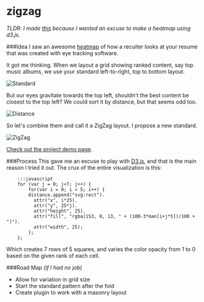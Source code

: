 zigzag
======

*TLDR: I made [this](http://crismanNoble.github.com/zigzag) because I wanted an excuse to make a heatmap using d3.js.*

###Idea
I saw an awesome [heatmap](http://flowingdata.com/2012/04/11/how-recruiters-look-at-your-resume/) of how a recuiter looks at your resume that was created with eye tracking software.

It got me thinking. When we layout a grid showing ranked content, say top music albums, we use your standard left-to-right, top to bottom layout. 

![Standard](http://dl.dropbox.com/u/3898025/ltr.png)

But our eyes gravitate towards the top left, shouldn't the best content be closest to the top left? We could sort it by distance, but that seems odd too.

![Distance](http://dl.dropbox.com/u/3898025/dist.png)

So let's combine them and call it a ZigZag layout. I propose a new standard.

![ZigZag](http://dl.dropbox.com/u/3898025/zig.png)

[Check out the project demo page](http://crismanNoble.github.com/zigzag).

###Process
This gave me an excuse to play with [D3.js](https://github.com/mbostock/d3/wiki/Tutorials), and that is the main reason I tried it out. The crux of the entire visualization is this:

		:::javascript
		for (var j = 0; j<7; j++) {
			for(var i = 0; i < 5; i++) {
			distance.append("svg:rect").
			  attr("x", i*25).
			  attr("y", 25*j).
			  attr("height", 25).
			  attr("fill", "rgba(153, 0, 13, " + (100-3*man[i+j*5])/100 + ")").
			  attr("width", 25);
			};
		};

Which creates 7 rows of 5 squares, and varies the color opacity from 1 to 0 based on the given rank of each cell.

###Road Map *(if I had no job)*

*    Allow for variation in grid size
*    Start the standard pattern after the fold
*    Create plugin to work with a masonry layout